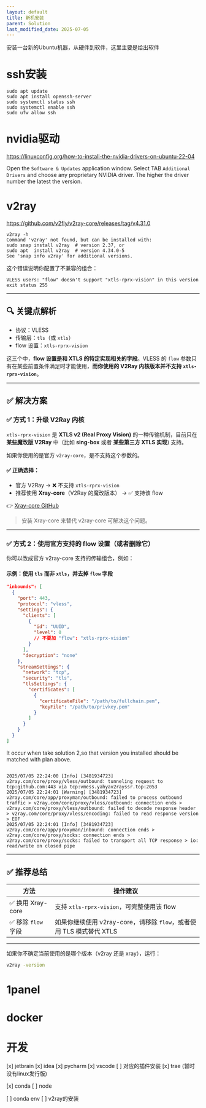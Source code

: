 ```yaml
---
layout: default
title: 新机安装
parent: Solution
last_modified_date: 2025-07-05
---
```


安装一台新的Ubuntu机器，从硬件到软件，这里主要是给出软件

# ssh安装 

```text
sudo apt update
sudo apt install openssh-server
sudo systemctl status ssh
sudo systemctl enable ssh
sudo ufw allow ssh
```

# nvidia驱动 
https://linuxconfig.org/how-to-install-the-nvidia-drivers-on-ubuntu-22-04

Open the `Software & Updates` application window.
Select TAB `Additional Drivers` and choose any proprietary NVIDIA driver.
The higher the driver number the latest the version.

# v2ray 

https://github.com/v2fly/v2ray-core/releases/tag/v4.31.0

```text
v2ray -h
Command 'v2ray' not found, but can be installed with:
sudo snap install v2ray  # version 2.37, or
sudo apt  install v2ray  # version 4.34.0-5
See 'snap info v2ray' for additional versions.
```
这个错误说明你配置了不兼容的组合：

```
VLESS users: "flow" doesn't support "xtls-rprx-vision" in this version
exit status 255
```

---

## 🔍 关键点解析

* 协议：VLESS
* 传输层：`tls`（或 `xtls`）
* flow 设置：`xtls-rprx-vision`

这三个中，**flow 设置是和 XTLS 的特定实现相关的字段**。VLESS 的 `flow` 参数只有在某些前置条件满足时才能使用，**而你使用的 V2Ray 内核版本并不支持 `xtls-rprx-vision`**。

---

## ✅ 解决方案

### ✅ 方式 1：**升级 V2Ray 内核**

`xtls-rprx-vision` 是 **XTLS v2 (Real Proxy Vision)** 的一种传输机制，目前只在 **某些魔改版 V2Ray** 中（比如 **sing-box** 或者 **某些第三方 XTLS 实现**) 支持。

如果你使用的是官方 `v2ray-core`，是不支持这个参数的。

#### ✅ 正确选择：

* 官方 V2Ray → ❌ 不支持 `xtls-rprx-vision`
* 推荐使用 **Xray-core**（V2Ray 的魔改版本） → ✅ 支持该 flow

👉 [Xray-core GitHub](https://github.com/XTLS/Xray-core)

> 安装 Xray-core 来替代 v2ray-core 可解决这个问题。

---

### ✅ 方式 2：**使用官方支持的 flow 设置（或者删除它）**

你可以改成官方 v2ray-core 支持的传输组合，例如：

#### 示例：使用 `tls` 而非 `xtls`，并去掉 `flow` 字段

```json
"inbounds": [
  {
    "port": 443,
    "protocol": "vless",
    "settings": {
      "clients": [
        {
          "id": "UUID",
          "level": 0
          // 不要加 "flow": "xtls-rprx-vision"
        }
      ],
      "decryption": "none"
    },
    "streamSettings": {
      "network": "tcp",
      "security": "tls",
      "tlsSettings": {
        "certificates": [
          {
            "certificateFile": "/path/to/fullchain.pem",
            "keyFile": "/path/to/privkey.pem"
          }
        ]
      }
    }
  }
]
```

It occur when take solution 2,so that version you installed should be matched with plan above.
```text

2025/07/05 22:24:00 [Info] [3481934723] v2ray.com/core/proxy/vless/outbound: tunneling request to tcp:github.com:443 via tcp:vmess.yahyav2rayssr.top:2053
2025/07/05 22:24:01 [Warning] [3481934723] v2ray.com/core/app/proxyman/outbound: failed to process outbound traffic > v2ray.com/core/proxy/vless/outbound: connection ends > v2ray.com/core/proxy/vless/outbound: failed to decode response header > v2ray.com/core/proxy/vless/encoding: failed to read response version > EOF
2025/07/05 22:24:01 [Info] [3481934723] v2ray.com/core/app/proxyman/inbound: connection ends > v2ray.com/core/proxy/socks: connection ends > v2ray.com/core/proxy/socks: failed to transport all TCP response > io: read/write on closed pipe
```
---

## ✅ 推荐总结

| 方法             | 操作建议                                             |
| -------------- | ------------------------------------------------ |
| ✅ 换用 Xray-core | 支持 `xtls-rprx-vision`，可完整使用该 flow                |
| ✅ 移除 `flow` 字段 | 如果你继续使用 v2ray-core，请移除 `flow`，或者使用 TLS 模式替代 XTLS |

---

如果你不确定当前使用的是哪个版本（v2ray 还是 xray），运行：

```bash
v2ray -version
```



# 1panel

# docker

# 开发

[x] jetbrain
[x] idea
[x] pycharm
[x] vscode
[ ] 对应的插件安装
[x] trae (暂时没有linux发行版)

[x] conda 
[ ] node


[ ] conda env
[ ] v2ray的安装


 
